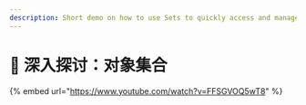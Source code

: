 ```yaml
---
description: Short demo on how to use Sets to quickly access and manage Objects in Anytype.
---
```


# 🌟 深入探讨：对象集合

{% embed url="https://www.youtube.com/watch?v=FFSGVOQ5wT8" %}
